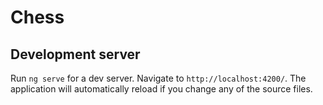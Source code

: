 # Chess

## Development server

Run `ng serve` for a dev server. Navigate to `http://localhost:4200/`. The application will automatically reload if you change any of the source files.